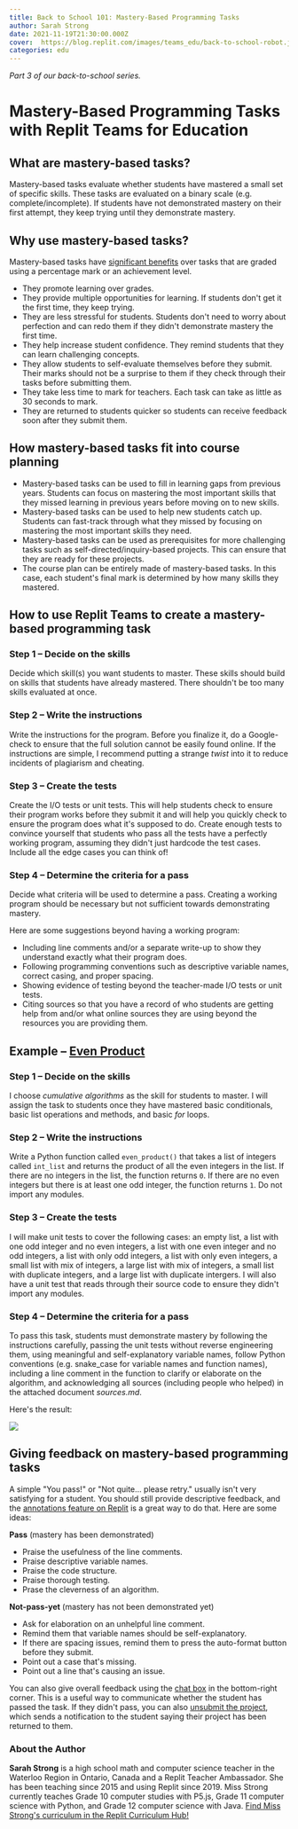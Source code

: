 ```yaml
---
title: Back to School 101: Mastery-Based Programming Tasks
author: Sarah Strong
date: 2021-11-19T21:30:00.000Z
cover:  https://blog.replit.com/images/teams_edu/back-to-school-robot.jpg
categories: edu
---
```


*Part 3 of our back-to-school series.* 

# Mastery-Based Programming Tasks with Replit Teams for Education

## What are mastery-based tasks?

Mastery-based tasks evaluate whether students have mastered a small set of specific skills. These tasks are evaluated on a binary scale (e.g. complete/incomplete). If students have not demonstrated mastery on their first attempt, they keep trying until they demonstrate mastery.

## Why use mastery-based tasks?

Mastery-based tasks have [significant benefits](https://docs.google.com/document/d/1AoPmcMs9ITVZXLcUy9iCKQweXeV-qcq-RpN6loeCoJI/edit?usp=sharing) over tasks that are graded using a percentage mark or an achievement level.

- They promote learning over grades.
- They provide multiple opportunities for learning. If students don't get it the first time, they keep trying.
- They are less stressful for students. Students don't need to worry about perfection and can redo them if they didn't demonstrate mastery the first time.
- They help increase student confidence. They remind students that they can learn challenging concepts.
- They allow students to self-evaluate themselves before they submit. Their marks should not be a surprise to them if they check through their tasks before submitting them.
- They take less time to mark for teachers. Each task can take as little as 30 seconds to mark. 
- They are returned to students quicker so students can receive feedback soon after they submit them.

## How mastery-based tasks fit into course planning

- Mastery-based tasks can be used to fill in learning gaps from previous years. Students can focus on mastering the most important skills that they missed learning in previous years before moving on to new skills.
- Mastery-based tasks can be used to help new students catch up. Students can fast-track through what they missed by focusing on mastering the most important skills they need.
- Mastery-based tasks can be used as prerequisites for more challenging tasks such as self-directed/inquiry-based projects. This can ensure that they are ready for these projects.
- The course plan can be entirely made of mastery-based tasks. In this case, each student's final mark is determined by how many skills they mastered.

## How to use Replit Teams to create a mastery-based programming task

### Step 1 – Decide on the skills

Decide which skill(s) you want students to master. These skills should build on skills that students have already mastered. There shouldn't be too many skills evaluated at once. 

### Step 2 – Write the instructions

Write the instructions for the program. Before you finalize it, do a Google-check to ensure that the full solution cannot be easily found online. If the instructions are simple, I recommend putting a strange *twist* into it to reduce incidents of plagiarism and cheating.

### Step 3 – Create the tests

Create the I/O tests or unit tests. This will help students check to ensure their program works before they submit it and will help you quickly check to ensure the program does what it's supposed to do. Create enough tests to convince yourself that students who pass all the tests have a perfectly working program, assuming they didn't just hardcode the test cases. Include all the edge cases you can think of!

### Step 4 – Determine the criteria for a pass

Decide what criteria will be used to determine a pass. Creating a working program should be necessary but not sufficient towards demonstrating mastery. 

Here are some suggestions beyond having a working program:

- Including line comments and/or a separate write-up to show they understand exactly what their program does.
- Following programming conventions such as descriptive variable names, correct casing, and proper spacing. 
- Showing evidence of testing beyond the teacher-made I/O tests or unit tests.
- Citing sources so that you have a record of who students are getting help from and/or what online sources they are using beyond the resources you are providing them.

## Example – [Even Product](https://replit.com/@MissStrong/Even-Product)

### Step 1 – Decide on the skills

I choose *cumulative algorithms* as the skill for students to master. I will assign the task to students once they have mastered basic conditionals, basic list operations and methods, and basic *for* loops.

### Step 2 – Write the instructions

Write a Python function called `even_product()` that takes a list of integers called `int_list` and returns the product of all the even integers in the list. If there are no integers in the list, the function returns `0`. If there are no even integers but there is at least one odd integer, the function returns `1`. Do not import any modules.

### Step 3 – Create the tests

I will make unit tests to cover the following cases: an empty list, a list with one odd integer and no even integers, a list with one even integer and no odd integers, a list with only odd integers, a list with only even integers, a small list with mix of integers, a large list with mix of integers, a small list with duplicate integers, and a large list with duplicate intergers. I will also have a unit test that reads through their source code to ensure they didn't import any modules.

### Step 4 – Determine the criteria for a pass

To pass this task, students must demonstrate mastery by following the instructions carefully, passing the unit tests without reverse engineering them, using meaningful and self-explanatory variable names, follow Python conventions (e.g. snake_case for variable names and function names), including a line comment in the function to clarify or elaborate on the algorithm, and acknowledging all sources (including people who helped) in the attached document *sources.md*.

Here's the result:

![](https://raw.githubusercontent.com/MissStrong/ICS3U_Semester_1_2021-2022/main/Images/Even_Product_Example.png)

## Giving feedback on mastery-based programming tasks

A simple "You pass!" or "Not quite... please retry." usually isn't very satisfying for a student. You should still provide descriptive feedback, and the [annotations feature on Replit](https://blog.replit.com/annotations-for-education) is a great way to do that. Here are some ideas:

**Pass** (mastery has been demonstrated)

- Praise the usefulness of the line comments.
- Praise descriptive variable names.
- Praise the code structure.
- Praise thorough testing.
- Prase the cleverness of an algorithm.

**Not-pass-yet** (mastery has not been demonstrated yet)

- Ask for elaboration on an unhelpful line comment.
- Remind them that variable names should be self-explanatory.
- If there are spacing issues, remind them to press the auto-format button before they submit.
- Point out a case that's missing.
- Point out a line that's causing an issue.

You can also give overall feedback using the [chat box](https://blog.replit.com/threads) in the bottom-right corner. This is a useful way to communicate whether the student has passed the task. If they didn't pass, you can also [unsubmit the project](https://docs.replit.com/teams/reviewing-submissions), which sends a notification to the student saying their project has been returned to them.

### About the Author
**Sarah Strong** is a high school math and computer science teacher in the Waterloo Region in Ontario, Canada and a Replit Teacher Ambassador. She has been teaching since 2015 and using Replit since 2019. Miss Strong currently teaches Grade 10 computer studies with P5.js, Grade 11 computer science with Python, and Grade 12 computer science with Java. [Find Miss Strong's curriculum in the Replit Curriculum Hub!](https://replit.com/curriculum/Intro-to-CS-with-Python-ICS3U)
